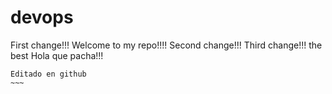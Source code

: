 # devops

First change!!! Welcome to my repo!!!!
Second change!!!
Third change!!! the best
Hola que pacha!!!


~~~~
Editado en github
~~~
